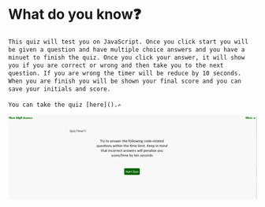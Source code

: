 # What do you know❓

    This quiz will test you on JavaScript. Once you click start you will be given a question and have multiple choice answers and you have a minuet to finish the quiz. Once you click your answer, it will show you if you are correct or wrong and then take you to the next question. If you are wrong the timer will be reduce by 10 seconds. When you are finish you will be shown your final score and you can save your initials and score.

    You can take the quiz [here]().✍

![Quiztime](./image/quiz.png)